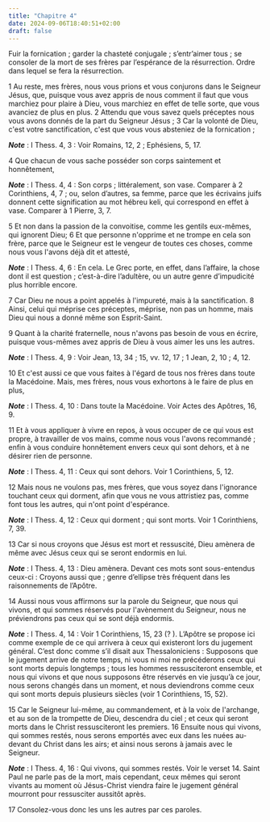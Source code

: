 ```yaml
---
title: "Chapitre 4"
date: 2024-09-06T18:40:51+02:00
draft: false
---
```



Fuir la fornication ; garder la chasteté conjugale ; s’entr’aimer tous ; se consoler de la mort de ses frères par l’espérance de la résurrection.
Ordre dans lequel se fera la résurrection.


1 Au reste, mes frères, nous vous prions et vous conjurons dans le Seigneur Jésus, que, puisque vous avez appris de nous comment il faut que vous marchiez pour plaire à Dieu, vous marchiez en effet de telle sorte, que vous avanciez de plus en plus. 2 Attendu que vous savez quels préceptes nous vous avons donnés de la part du Seigneur Jésus ; 3 Car la volonté de Dieu, c'est votre sanctification, c'est que vous vous absteniez de la fornication ;

***Note*** :  I Thess. 4, 3 : Voir Romains, 12, 2 ; Ephésiens, 5, 17.

4 Que chacun de vous sache posséder son corps saintement et honnêtement,

***Note*** :  I Thess. 4, 4 : Son corps ; littéralement, son vase. Comparer à 2 Corinthiens, 4, 7 ; ou, selon d’autres, sa femme, parce que les écrivains juifs donnent cette signification au mot hébreu keli, qui correspond en effet à vase. Comparer à 1 Pierre, 3, 7.

5 Et non dans la passion de la convoitise, comme les gentils eux-mêmes, qui ignorent Dieu; 6 Et que personne n'opprime et ne trompe en cela son frère, parce que le Seigneur est le vengeur de toutes ces choses, comme nous vous l'avons déjà dit et attesté,

***Note*** :  I Thess. 4, 6 : En cela. Le Grec porte, en effet, dans l’affaire, la chose dont il est question ; c’est-à-dire l’adultère, ou un autre genre d’impudicité plus horrible encore.

7 Car Dieu ne nous a point appelés à l'impureté, mais à la sanctification. 8 Ainsi, celui qui méprise ces préceptes, méprise, non pas un homme, mais Dieu qui nous a donné même son Esprit-Saint.


9 Quant à la charité fraternelle, nous n'avons pas besoin de vous en écrire, puisque vous-mêmes avez appris de Dieu à vous aimer les uns les autres.

***Note*** :  I Thess. 4, 9 : Voir Jean, 13, 34 ; 15, vv. 12, 17 ; 1 Jean, 2, 10 ; 4, 12.

10 Et c'est aussi ce que vous faites à l'égard de tous nos frères dans toute la Macédoine. Mais, mes frères, nous vous exhortons à le faire de plus en plus,

***Note*** :  I Thess. 4, 10 : Dans toute la Macédoine. Voir Actes des Apôtres, 16, 9.

11 Et à vous appliquer à vivre en repos, à vous occuper de ce qui vous est propre, à travailler de vos mains, comme nous vous l'avons recommandé ; enfin à vous conduire honnêtement envers ceux qui sont dehors, et à ne désirer rien de personne.

***Note*** :  I Thess. 4, 11 : Ceux qui sont dehors. Voir 1 Corinthiens, 5, 12.

12 Mais nous ne voulons pas, mes frères, que vous soyez dans l'ignorance touchant ceux qui dorment, afin que vous ne vous attristiez pas, comme font tous les autres, qui n'ont point d'espérance.

***Note*** :  I Thess. 4, 12 : Ceux qui dorment ; qui sont morts. Voir 1 Corinthiens, 7, 39.


13 Car si nous croyons que Jésus est mort et ressuscité, Dieu amènera de même avec Jésus ceux qui se seront endormis en lui.

***Note*** :  I Thess. 4, 13 : Dieu amènera. Devant ces mots sont sous-entendus ceux-ci : Croyons aussi que ; genre d’ellipse très fréquent dans les raisonnements de l’Apôtre.

14 Aussi nous vous affirmons sur la parole du Seigneur, que nous qui vivons, et qui sommes réservés pour l'avènement du Seigneur, nous ne préviendrons pas ceux qui se sont déjà endormis.

***Note*** :  I Thess. 4, 14 : Voir 1 Corinthiens, 15, 23 (? ). L’Apôtre se propose ici comme exemple de ce qui arrivera à ceux qui existeront lors du jugement général. C’est donc comme s’il disait aux Thessaloniciens : Supposons que le jugement arrive de notre temps, ni vous ni moi ne précéderons ceux qui sont morts depuis longtemps ; tous les hommes ressusciteront ensemble, et nous qui vivons et que nous supposons être réservés en vie jusqu’à ce jour, nous serons changés dans un moment, et nous deviendrons comme ceux qui sont morts depuis plusieurs siècles (voir 1 Corinthiens, 15, 52).

15 Car le Seigneur lui-même, au commandement, et à la voix de l'archange, et au son de la trompette de Dieu, descendra du ciel ; et ceux qui seront morts dans le Christ ressusciteront les premiers. 16 Ensuite nous qui vivons, qui sommes restés, nous serons emportés avec eux dans les nuées au-devant du Christ dans les airs; et ainsi nous serons à jamais avec le Seigneur.

***Note*** :  I Thess. 4, 16 : Qui vivons, qui sommes restés. Voir le verset 14. Saint Paul ne parle pas de la mort, mais cependant, ceux mêmes qui seront vivants au moment où Jésus-Christ viendra faire le jugement général mourront pour ressusciter aussitôt après.

17 Consolez-vous donc les uns les autres par ces paroles.

